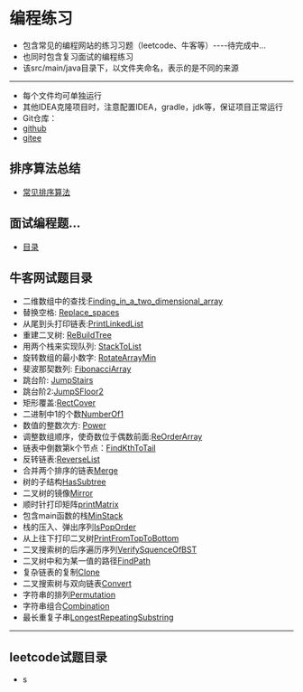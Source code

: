 # 编程练习

- 包含常见的编程网站的练习习题（leetcode、牛客等）----待完成中...
- 也同时包含复习面试的编程练习
- 该src/main/java目录下，以文件夹命名，表示的是不同的来源

-------
 - 每个文件均可单独运行
 - 其他IDEA克隆项目时，注意配置IDEA，gradle，jdk等，保证项目正常运行
 - Git仓库：
  - [github](https://github.com/briarbear/programming_exercises)
  - [gitee](https://gitee.com/briarbear/programming_exercises)
 
 ## 排序算法总结
 - [常见排序算法](src/main/java/Algorithm/Sorts)
 
 ## 面试编程题...
 - [目录](src/main/java/company)
 
 ## 牛客网试题目录
 - 二维数组中的查找:[Finding_in_a_two_dimensional_array](src/main/java/nowcoder/Finding_in_a_two_dimensional_array.java)
 - 替换空格: [Replace_spaces](src/main/java/nowcoder/Replace_spaces.java)
 - 从尾到头打印链表:[PrintLinkedList](src/main/java/nowcoder/PrintLinkedList.java)
 - 重建二叉树: [ReBuildTree](src/main/java/nowcoder/ReBuildTree.java)
 - 用两个栈来实现队列: [StackToList](src/main/java/nowcoder/StackToList.java)
 - 旋转数组的最小数字: [RotateArrayMin](src/main/java/nowcoderRotateArrayMin.java)
 - 斐波那契数列: [FibonacciArray](src/main/java/nowcoderFibonacciArray.java)
 - 跳台阶: [JumpStairs](src/main/java/nowcoder/JumpStairs.java)
 - 跳台阶2:[JumpSFloor2](src/main/java/nowcoder/JumpFloor2.java)
 - 矩形覆盖:[RectCover](src/main/java/nowcoder/RectCover.java)
 - 二进制中1的个数[NumberOf1](src/main/java/nowcoder/NumberOf1.java)
 - 数值的整数次方: [Power](src/main/java/nowcoder/Power.java)
 - 调整数组顺序，使奇数位于偶数前面:[ReOrderArray](src/main/java/nowcoder/ReOrderArray.java)
 - 链表中倒数第k个节点：[FindKthToTail](src/main/java/nowcoder/FindKthToTail.java)
 - 反转链表:[ReverseList](src/main/java/nowcoder/ReverseList.java)
 - 合并两个排序的链表[Merge](src/main/java/nowcoder/Merge.java)
 - 树的子结构[HasSubtree](src/main/java/nowcoder/HasSubtree.java)
 - 二叉树的镜像[Mirror](src/main/java/nowcoder/Mirror.java)
 - 顺时针打印矩阵[printMatrix](src/main/java/nowcoder/PrintMatrix.java)
 - 包含main函数的栈[MinStack](src/main/java/nowcoder/MinStack.java)
 - 栈的压入、弹出序列[IsPopOrder](src/main/java/nowcoder/IsPopOrder.java)
 - 从上往下打印二叉树[PrintFromTopToBottom](src/main/java/nowcoder/PrintFromTopToBottom.java)
 - 二叉搜索树的后序遍历序列[VerifySquenceOfBST](src/main/java/nowcoder/VerifySquenceOfBST.java)
 - 二叉树中和为某一值的路径[FindPath](src/main/java/nowcoder/FindPath.java)
 - 复杂链表的复制[Clone](src/main/java/nowcoder/CloneList.java)
 - 二叉搜索树与双向链表[Convert](src/main/java/nowcoder/Convert.java)
 - 字符串的排列[Permutation](src/main/java/nowcoder/Permutation.java)
 - 字符串组合[Combination](src/main/java/nowcoder/Combination.java)
 - 最长重复子串[LongestRepeatingSubstring](src/main/java/nowcoder/LongestRepeatingSubstring.java)
 
 
 ---
 ## leetcode试题目录
 - s